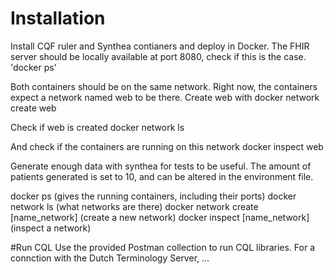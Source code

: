 
# Installation
Install CQF ruler and Synthea contianers and deploy in Docker. The FHIR server should be locally available at port 8080, check if this is the case. 
'docker ps'

Both containers should be on the same network. Right now, the containers expect a network named web to be there.
Create web with 
docker network create web

Check if web is created
docker network ls

And check if the containers are running on this network
docker inspect web

Generate enough data with synthea for tests to be useful. The amount of patients generated is set to 10, and can be altered in the environment file. 


docker ps (gives the running containers, including their ports)
docker network ls (what networks are there)
docker network create [name_network] (create a new network)
docker inspect [name_network] (inspect a network)

#Run CQL
Use the provided Postman collection to run CQL libraries. For a connction with the Dutch Terminology Server, ...   
